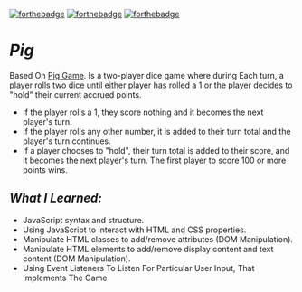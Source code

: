[![forthebadge](https://forthebadge.com/images/badges/made-with-javascript.svg)](https://forthebadge.com) [![forthebadge](https://forthebadge.com/images/badges/uses-html.svg)](https://forthebadge.com) [![forthebadge](https://forthebadge.com/images/badges/uses-css.svg)](https://forthebadge.com)

# *Pig*
Based On [Pig Game](https://en.wikipedia.org/wiki/Pig_(dice_game)). Is a two-player dice game where during Each turn, a player rolls two dice until either player has rolled a 1 or the player decides to "hold" their current accrued points.
* If the player rolls a 1, they score nothing and it becomes the next player's turn.
* If the player rolls any other number, it is added to their turn total and the player's turn continues.
* If a player chooses to "hold", their turn total is added to their score, and it becomes the next player's turn.
The first player to score 100 or more points wins.

## *What I Learned:*

* JavaScript syntax and structure.
* Using JavaScript to interact with HTML and CSS properties.
* Manipulate HTML classes to add/remove attributes (DOM Manipulation). 
* Manipulate HTML elements to add/remove display content and text content (DOM Manipulation).
* Using Event Listeners To Listen For Particular User Input, That Implements The Game
